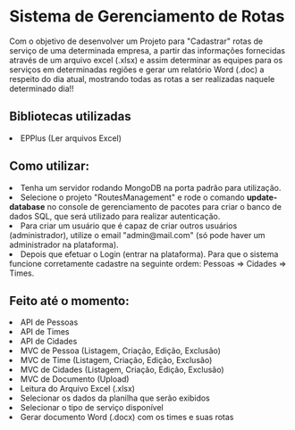 <h1>
  Sistema de Gerenciamento de Rotas
  </h1>
  
  <p>Com o objetivo de desenvolver um Projeto para "Cadastrar" rotas de serviço de uma determinada empresa, a partir das informações fornecidas através de um arquivo excel (.xlsx) e assim determinar as equipes para os serviços em determinadas regiões e gerar um relatório Word (.doc) a respeito do dia atual, mostrando todas as rotas a ser realizadas naquele determinado dia!!</p>
  
 
<h2>Bibliotecas utilizadas</h2>
 
<li>
  EPPlus (Ler arquivos Excel)
 
<h2>
  Como utilizar:
</h2>
  
<li>
  Tenha um servidor rodando MongoDB na porta padrão para utilização.
<li>
  Selecione  o projeto "RoutesManagement" e rode o comando <b>update-database</b> no console de gerenciamento de pacotes para criar o banco de dados SQL, que será utilizado para realizar autenticação.
<li>
  Para criar um usuário que é capaz de criar outros usuários (administrador), utilize o email "admin@mail.com" (só pode haver um administrador na plataforma).
<li>
  Depois que efetuar o Login (entrar na plataforma). Para que o sistema funcione corretamente cadastre na seguinte ordem: Pessoas => Cidades => Times.
  
  
<h2>
  Feito até o momento:
</h2>


<li>
  API de Pessoas
<li>
  API de Times
<li>
  API de Cidades
<li>
  MVC de Pessoa (Listagem, Criação, Edição, Exclusão)
<li>
  MVC de Time (Listagem, Criação, Edição, Exclusão)
<li>
  MVC de Cidades (Listagem, Criação, Edição, Exclusão)
<li>
  MVC de Documento (Upload)
<li>
  Leitura do Arquivo Excel (.xlsx)
<li>
  Selecionar os dados da planilha que serão exibidos
<li>
  Selecionar o tipo de serviço disponível
<li>
  Gerar documento Word (.docx) com os times e suas rotas


